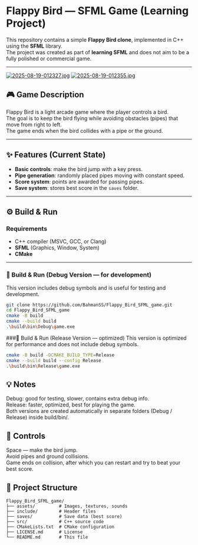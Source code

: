 # Flappy Bird — SFML Game (Learning Project)

This repository contains a simple **Flappy Bird clone**, implemented in C++ using the **SFML** library.  
The project was created as part of **learning SFML** and does not aim to be a fully polished or commercial game.

---
[![2025-08-19-012327.jpg](https://i.postimg.cc/NMxPZ028/2025-08-19-012327.jpg)](https://postimg.cc/jwLX7tXC)
[![2025-08-19-012355.jpg](https://i.postimg.cc/25Rc6W4F/2025-08-19-012355.jpg)](https://postimg.cc/w12c4747)

## 🎮 Game Description

Flappy Bird is a light arcade game where the player controls a bird.  
The goal is to keep the bird flying while avoiding obstacles (pipes) that move from right to left.  
The game ends when the bird collides with a pipe or the ground.  

---

## ✨ Features (Current State)

- **Basic controls**: make the bird jump with a key press.
- **Pipe generation**: randomly placed pipes moving with constant speed.
- **Score system**: points are awarded for passing pipes.
- **Save system**: stores best score in the `saves` folder.

---

## ⚙️ Build & Run

### Requirements
- C++ compiler (MSVC, GCC, or Clang)  
- **SFML** (Graphics, Window, System)  
- **CMake**  

---

### 🔹 Build & Run (Debug Version — for development)
This version includes debug symbols and is useful for testing and development.
```bash
git clone https://github.com/BahmanSS/Flappy_Bird_SFML_game.git
cd Flappy_Bird_SFML_game
cmake -B build
cmake --build build
.\build\bin\Debug\game.exe
```
###🔹 Build & Run (Release Version — optimized)
This version is optimized for performance and does not include debug symbols.
```bash
cmake -B build -DCMAKE_BUILD_TYPE=Release
cmake --build build --config Release
.\build\bin\Release\game.exe
```

## 💡 Notes            
Debug: good for testing, slower, contains extra debug info.      
Release: faster, optimized, best for playing the game.      
Both versions are created automatically in separate folders (Debug / Release) inside build/bin/.      

## 🎯 Controls        
Space — make the bird jump.            
Avoid pipes and ground collisions.                 
Game ends on collision, after which you can restart and try to beat your best score.


## 📂 Project Structure             
```
Flappy_Bird_SFML_game/
├── assets/         # Images, textures, sounds                 
├── include/        # Header files          
├── saves/          # Save data (best score)             
├── src/            # C++ source code        
├── CMakeLists.txt  # CMake configuration         
├── LICENSE.md      # License          
└── README.md       # This file                
```
